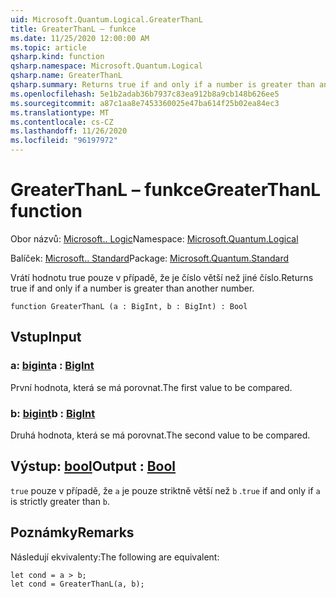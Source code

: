 ```yaml
---
uid: Microsoft.Quantum.Logical.GreaterThanL
title: GreaterThanL – funkce
ms.date: 11/25/2020 12:00:00 AM
ms.topic: article
qsharp.kind: function
qsharp.namespace: Microsoft.Quantum.Logical
qsharp.name: GreaterThanL
qsharp.summary: Returns true if and only if a number is greater than another number.
ms.openlocfilehash: 5e1b2adab36b7937c83ea912b8a9cb148b626ee5
ms.sourcegitcommit: a87c1aa8e7453360025e47ba614f25b02ea84ec3
ms.translationtype: MT
ms.contentlocale: cs-CZ
ms.lasthandoff: 11/26/2020
ms.locfileid: "96197972"
---
```

# <a name="greaterthanl-function"></a><span data-ttu-id="5fa20-102">GreaterThanL – funkce</span><span class="sxs-lookup"><span data-stu-id="5fa20-102">GreaterThanL function</span></span>

<span data-ttu-id="5fa20-103">Obor názvů: [Microsoft.. Logic](xref:Microsoft.Quantum.Logical)</span><span class="sxs-lookup"><span data-stu-id="5fa20-103">Namespace: [Microsoft.Quantum.Logical](xref:Microsoft.Quantum.Logical)</span></span>

<span data-ttu-id="5fa20-104">Balíček: [Microsoft.. Standard](https://nuget.org/packages/Microsoft.Quantum.Standard)</span><span class="sxs-lookup"><span data-stu-id="5fa20-104">Package: [Microsoft.Quantum.Standard](https://nuget.org/packages/Microsoft.Quantum.Standard)</span></span>


<span data-ttu-id="5fa20-105">Vrátí hodnotu true pouze v případě, že je číslo větší než jiné číslo.</span><span class="sxs-lookup"><span data-stu-id="5fa20-105">Returns true if and only if a number is greater than another number.</span></span>

```qsharp
function GreaterThanL (a : BigInt, b : BigInt) : Bool
```


## <a name="input"></a><span data-ttu-id="5fa20-106">Vstup</span><span class="sxs-lookup"><span data-stu-id="5fa20-106">Input</span></span>

### <a name="a--bigint"></a><span data-ttu-id="5fa20-107">a: [bigint](xref:microsoft.quantum.lang-ref.bigint)</span><span class="sxs-lookup"><span data-stu-id="5fa20-107">a : [BigInt](xref:microsoft.quantum.lang-ref.bigint)</span></span>

<span data-ttu-id="5fa20-108">První hodnota, která se má porovnat.</span><span class="sxs-lookup"><span data-stu-id="5fa20-108">The first value to be compared.</span></span>


### <a name="b--bigint"></a><span data-ttu-id="5fa20-109">b: [bigint](xref:microsoft.quantum.lang-ref.bigint)</span><span class="sxs-lookup"><span data-stu-id="5fa20-109">b : [BigInt](xref:microsoft.quantum.lang-ref.bigint)</span></span>

<span data-ttu-id="5fa20-110">Druhá hodnota, která se má porovnat.</span><span class="sxs-lookup"><span data-stu-id="5fa20-110">The second value to be compared.</span></span>



## <a name="output--bool"></a><span data-ttu-id="5fa20-111">Výstup: [bool](xref:microsoft.quantum.lang-ref.bool)</span><span class="sxs-lookup"><span data-stu-id="5fa20-111">Output : [Bool](xref:microsoft.quantum.lang-ref.bool)</span></span>

<span data-ttu-id="5fa20-112">`true` pouze v případě, že `a` je pouze striktně větší než `b` .</span><span class="sxs-lookup"><span data-stu-id="5fa20-112">`true` if and only if `a` is strictly greater than `b`.</span></span>

## <a name="remarks"></a><span data-ttu-id="5fa20-113">Poznámky</span><span class="sxs-lookup"><span data-stu-id="5fa20-113">Remarks</span></span>

<span data-ttu-id="5fa20-114">Následují ekvivalenty:</span><span class="sxs-lookup"><span data-stu-id="5fa20-114">The following are equivalent:</span></span>

```Q#
let cond = a > b;
let cond = GreaterThanL(a, b);
```